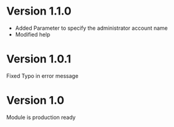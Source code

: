# Version 1.1.0

* Added Parameter to specify the administrator account name
* Modified help

# Version 1.0.1

Fixed Typo in error message

# Version 1.0

Module is production ready
